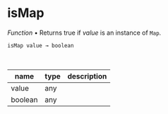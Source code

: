 # isMap

_Function_ &bull; Returns true if _value_ is an instance of `Map`.

<pre><code>isMap value &rarr; boolean</code></pre>
<br>

| name | type | description |
|------|------|-------------|
|value|any||
|boolean|any||



